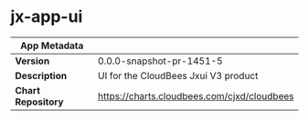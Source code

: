 # jx-app-ui

|App Metadata||
|---|---|
| **Version** | 0.0.0-snapshot-pr-1451-5 |
| **Description** | UI for the CloudBees Jxui V3 product |
| **Chart Repository** | https://charts.cloudbees.com/cjxd/cloudbees |
